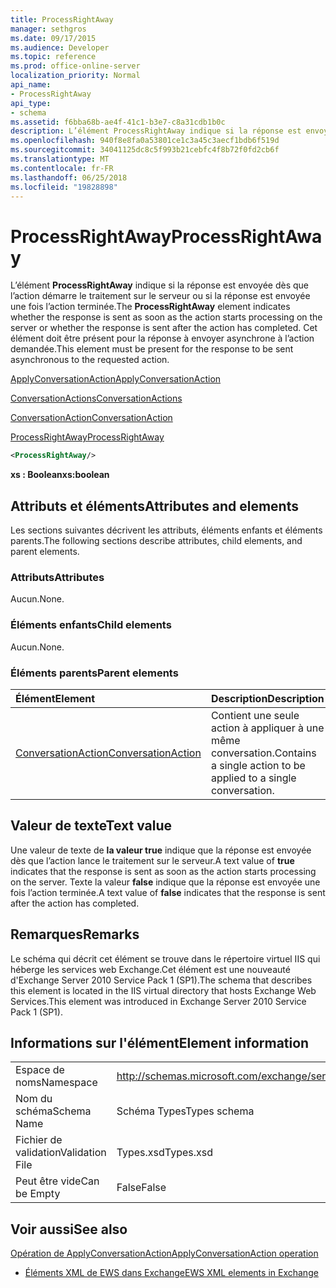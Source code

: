 ```yaml
---
title: ProcessRightAway
manager: sethgros
ms.date: 09/17/2015
ms.audience: Developer
ms.topic: reference
ms.prod: office-online-server
localization_priority: Normal
api_name:
- ProcessRightAway
api_type:
- schema
ms.assetid: f6bba68b-ae4f-41c1-b3e7-c8a31cdb1b0c
description: L’élément ProcessRightAway indique si la réponse est envoyée dès que l’action démarre le traitement sur le serveur ou si la réponse est envoyée une fois l’action terminée. Cet élément doit être présent pour la réponse à envoyer asynchrone à l’action demandée.
ms.openlocfilehash: 940f8e8fa0a53801ce1c3a45c3aecf1bdb6f519d
ms.sourcegitcommit: 34041125dc8c5f993b21cebfc4f8b72f0fd2cb6f
ms.translationtype: MT
ms.contentlocale: fr-FR
ms.lasthandoff: 06/25/2018
ms.locfileid: "19828898"
---
```

# <a name="processrightaway"></a><span data-ttu-id="e8b8f-104">ProcessRightAway</span><span class="sxs-lookup"><span data-stu-id="e8b8f-104">ProcessRightAway</span></span>

<span data-ttu-id="e8b8f-105">L’élément **ProcessRightAway** indique si la réponse est envoyée dès que l’action démarre le traitement sur le serveur ou si la réponse est envoyée une fois l’action terminée.</span><span class="sxs-lookup"><span data-stu-id="e8b8f-105">The **ProcessRightAway** element indicates whether the response is sent as soon as the action starts processing on the server or whether the response is sent after the action has completed.</span></span> <span data-ttu-id="e8b8f-106">Cet élément doit être présent pour la réponse à envoyer asynchrone à l’action demandée.</span><span class="sxs-lookup"><span data-stu-id="e8b8f-106">This element must be present for the response to be sent asynchronous to the requested action.</span></span> 
  
[<span data-ttu-id="e8b8f-107">ApplyConversationAction</span><span class="sxs-lookup"><span data-stu-id="e8b8f-107">ApplyConversationAction</span></span>](applyconversationaction.md)
  
[<span data-ttu-id="e8b8f-108">ConversationActions</span><span class="sxs-lookup"><span data-stu-id="e8b8f-108">ConversationActions</span></span>](conversationactions.md)
  
[<span data-ttu-id="e8b8f-109">ConversationAction</span><span class="sxs-lookup"><span data-stu-id="e8b8f-109">ConversationAction</span></span>](conversationaction.md)
  
[<span data-ttu-id="e8b8f-110">ProcessRightAway</span><span class="sxs-lookup"><span data-stu-id="e8b8f-110">ProcessRightAway</span></span>](processrightaway.md)
  
```XML
<ProcessRightAway/>
```

 <span data-ttu-id="e8b8f-111">**xs : Boolean**</span><span class="sxs-lookup"><span data-stu-id="e8b8f-111">**xs:boolean**</span></span>
## <a name="attributes-and-elements"></a><span data-ttu-id="e8b8f-112">Attributs et éléments</span><span class="sxs-lookup"><span data-stu-id="e8b8f-112">Attributes and elements</span></span>

<span data-ttu-id="e8b8f-113">Les sections suivantes décrivent les attributs, éléments enfants et éléments parents.</span><span class="sxs-lookup"><span data-stu-id="e8b8f-113">The following sections describe attributes, child elements, and parent elements.</span></span>
  
### <a name="attributes"></a><span data-ttu-id="e8b8f-114">Attributs</span><span class="sxs-lookup"><span data-stu-id="e8b8f-114">Attributes</span></span>

<span data-ttu-id="e8b8f-115">Aucun.</span><span class="sxs-lookup"><span data-stu-id="e8b8f-115">None.</span></span>
  
### <a name="child-elements"></a><span data-ttu-id="e8b8f-116">Éléments enfants</span><span class="sxs-lookup"><span data-stu-id="e8b8f-116">Child elements</span></span>

<span data-ttu-id="e8b8f-117">Aucun.</span><span class="sxs-lookup"><span data-stu-id="e8b8f-117">None.</span></span>
  
### <a name="parent-elements"></a><span data-ttu-id="e8b8f-118">Éléments parents</span><span class="sxs-lookup"><span data-stu-id="e8b8f-118">Parent elements</span></span>

|<span data-ttu-id="e8b8f-119">**Élément**</span><span class="sxs-lookup"><span data-stu-id="e8b8f-119">**Element**</span></span>|<span data-ttu-id="e8b8f-120">**Description**</span><span class="sxs-lookup"><span data-stu-id="e8b8f-120">**Description**</span></span>|
|:-----|:-----|
|[<span data-ttu-id="e8b8f-121">ConversationAction</span><span class="sxs-lookup"><span data-stu-id="e8b8f-121">ConversationAction</span></span>](conversationaction.md) <br/> |<span data-ttu-id="e8b8f-122">Contient une seule action à appliquer à une même conversation.</span><span class="sxs-lookup"><span data-stu-id="e8b8f-122">Contains a single action to be applied to a single conversation.</span></span>  <br/> |
   
## <a name="text-value"></a><span data-ttu-id="e8b8f-123">Valeur de texte</span><span class="sxs-lookup"><span data-stu-id="e8b8f-123">Text value</span></span>

<span data-ttu-id="e8b8f-124">Une valeur de texte de **la valeur true** indique que la réponse est envoyée dès que l’action lance le traitement sur le serveur.</span><span class="sxs-lookup"><span data-stu-id="e8b8f-124">A text value of **true** indicates that the response is sent as soon as the action starts processing on the server.</span></span> <span data-ttu-id="e8b8f-125">Texte la valeur **false** indique que la réponse est envoyée une fois l’action terminée.</span><span class="sxs-lookup"><span data-stu-id="e8b8f-125">A text value of **false** indicates that the response is sent after the action has completed.</span></span> 
  
## <a name="remarks"></a><span data-ttu-id="e8b8f-126">Remarques</span><span class="sxs-lookup"><span data-stu-id="e8b8f-126">Remarks</span></span>

<span data-ttu-id="e8b8f-127">Le schéma qui décrit cet élément se trouve dans le répertoire virtuel IIS qui héberge les services web Exchange.Cet élément est une nouveauté d'Exchange Server 2010 Service Pack 1 (SP1).</span><span class="sxs-lookup"><span data-stu-id="e8b8f-127">The schema that describes this element is located in the IIS virtual directory that hosts Exchange Web Services.This element was introduced in Exchange Server 2010 Service Pack 1 (SP1).</span></span>
  
## <a name="element-information"></a><span data-ttu-id="e8b8f-128">Informations sur l'élément</span><span class="sxs-lookup"><span data-stu-id="e8b8f-128">Element information</span></span>

|||
|:-----|:-----|
|<span data-ttu-id="e8b8f-129">Espace de noms</span><span class="sxs-lookup"><span data-stu-id="e8b8f-129">Namespace</span></span>  <br/> |http://schemas.microsoft.com/exchange/services/2006/types  <br/> |
|<span data-ttu-id="e8b8f-130">Nom du schéma</span><span class="sxs-lookup"><span data-stu-id="e8b8f-130">Schema Name</span></span>  <br/> |<span data-ttu-id="e8b8f-131">Schéma Types</span><span class="sxs-lookup"><span data-stu-id="e8b8f-131">Types schema</span></span>  <br/> |
|<span data-ttu-id="e8b8f-132">Fichier de validation</span><span class="sxs-lookup"><span data-stu-id="e8b8f-132">Validation File</span></span>  <br/> |<span data-ttu-id="e8b8f-133">Types.xsd</span><span class="sxs-lookup"><span data-stu-id="e8b8f-133">Types.xsd</span></span>  <br/> |
|<span data-ttu-id="e8b8f-134">Peut être vide</span><span class="sxs-lookup"><span data-stu-id="e8b8f-134">Can be Empty</span></span>  <br/> |<span data-ttu-id="e8b8f-135">False</span><span class="sxs-lookup"><span data-stu-id="e8b8f-135">False</span></span>  <br/> |
   
## <a name="see-also"></a><span data-ttu-id="e8b8f-136">Voir aussi</span><span class="sxs-lookup"><span data-stu-id="e8b8f-136">See also</span></span>



[<span data-ttu-id="e8b8f-137">Opération de ApplyConversationAction</span><span class="sxs-lookup"><span data-stu-id="e8b8f-137">ApplyConversationAction operation</span></span>](applyconversationaction-operation.md)


- [<span data-ttu-id="e8b8f-138">Éléments XML de EWS dans Exchange</span><span class="sxs-lookup"><span data-stu-id="e8b8f-138">EWS XML elements in Exchange</span></span>](ews-xml-elements-in-exchange.md)

